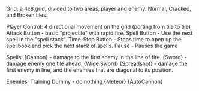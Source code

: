 
Grid:
	a 4x8 grid, divided to two areas, player and enemy. 
	Normal, Cracked, and Broken tiles.
	

Player Control:
	4 directional movement on the grid (porting from tile to tile)
	Attack Button - basic "projectile" with rapid fire.
	Spell Button - Use the next spell in the "spell stack".
	Time-Stop Button - Stops time to open up the spellbook and pick the next stack of spells.
	Pause - Pauses the game

Spells:
	{Cannon} - damage to the first enemy in the line of fire.
	{Sword} - damage enemy one tile ahead.
	{Wide Sword}
	{Spreadshot} - damage the first enemy in line, and the enemies that are diagonal to its position.

Enemies:
	Training Dummy - do nothing 
	{Meteor}
	{AutoCannon}

